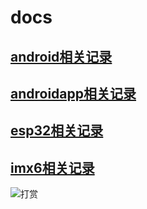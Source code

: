 # docs

## [android相关记录](https://github.com/hcly/docs/tree/master/android)

## [androidapp相关记录](https://github.com/hcly/docs/tree/master/androidapp)

## [esp32相关记录](https://github.com/hcly/docs/tree/master/esp32)

## [imx6相关记录](https://github.com/hcly/docs/tree/master/imx6)

![打赏](https://github.com/hcly/pics/blob/master/zhifu.png)
